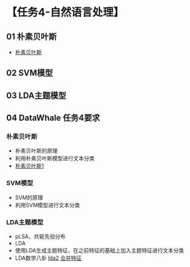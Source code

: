 

# 【**任务4-自然语言处理**】

## 01 朴素贝叶斯

* [朴素贝叶斯](./朴素贝叶斯.md)



##  02 SVM模型



## 03 LDA主题模型

##  04 DataWhale 任务4要求 

### 朴素贝叶斯

- 朴素贝叶斯的原理
- 利用朴素贝叶斯模型进行文本分类
- [朴素贝叶斯1](https://blog.csdn.net/u013710265/article/details/72780520)

### SVM模型

- SVM的原理
- 利用SVM模型进行文本分类

### LDA主题模型

- pLSA、共轭先验分布
- LDA
- 使用LDA生成主题特征，在之前特征的基础上加入主题特征进行文本分类
- LDA数学八卦 [lda2](https://blog.csdn.net/u013710265/article/details/73480332) [合并特征](https://blog.csdn.net/u013710265/article/details/72848564)